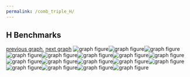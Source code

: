 ```yaml
---
permalink: /comb_triple_H/
---
```



 ## H Benchmarks

[previous graph](../comb_triple_FLOYD/), [next graph](../comb_triple_JSOND/)
![graph figure](./images/triple/H/H-AVL_box.png)![graph figure](./images/triple/H/H-A_box.png)![graph figure](./images/triple/H/H-CYPHERD_box.png)![graph figure](./images/triple/H/H-EGG_box.png)![graph figure](./images/triple/H/H-FACE_box.png)![graph figure](./images/triple/H/H-FLOYD_box.png)![graph figure](./images/triple/H/H-F_box.png)![graph figure](./images/triple/H/H-H_box.png)![graph figure](./images/triple/H/H-JSOND_box.png)![graph figure](./images/triple/H/H-K_box.png)![graph figure](./images/triple/H/H-O_box.png)![graph figure](./images/triple/H/H-PDFD_box.png)![graph figure](./images/triple/H/H-RB_box.png)![graph figure](./images/triple/H/H-ROD_box.png)![graph figure](./images/triple/H/H-SMATRIX_box.png)![graph figure](./images/triple/H/H-SORTD_box.png)![graph figure](./images/triple/H/H-ZB_box.png)